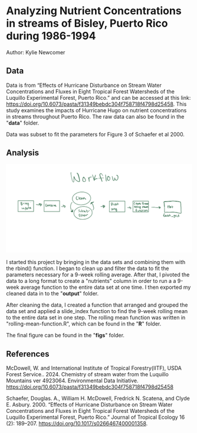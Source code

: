 # Analyzing Nutrient Concentrations in streams of Bisley, Puerto Rico during 1986-1994

Author: Kylie Newcomer

## Data

Data is from “Effects of Hurricane Disturbance on Stream Water Concentrations and Fluxes in Eight Tropical Forest Watersheds of the Luquillo Experimental Forest, Puerto Rico.” and can be accessed at this link: https://doi.org/10.6073/pasta/f31349bebdc304f758718f4798d25458. This study examines the impacts of Hurricane Hugo on nutrient concentrations in streams throughout Puerto Rico. The raw data can also be found in the "**data**" folder. 

Data was subset to fit the parameters for Figure 3 of Schaefer et al 2000. 

## Analysis

![](images/IMG_0379.jpg)

I started this project by bringing in the data sets and combining them with the rbind() function. I began to clean up and filter the data to fit the parameters necessary for a 9-week rolling average. After that, I pivoted the data to a long format to create a "nutrients" column in order to run a a 9-week average function to the entire data set at one time. I then exported my cleaned data in to the "**output**" folder.

After cleaning the data, I created a function that arranged and grouped the data set and applied a slide_index function to find the 9-week rolling mean to the entire data set in one step. The rolling mean function was written in "rolling-mean-function.R", which can be found in the "**R**" folder.

The final figure can be found in the "**figs**" folder. 

## References

McDowell, W. and International Institute of Tropical Forestry(IITF), USDA Forest Service.. 2024. Chemistry of stream water from the Luquillo Mountains ver 4923064. Environmental Data Initiative. <https://doi.org/10.6073/pasta/f31349bebdc304f758718f4798d25458>

Schaefer, Douglas. A., William H. McDowell, Fredrick N. Scatena, and Clyde E. Asbury. 2000. “Effects of Hurricane Disturbance on Stream Water Concentrations and Fluxes in Eight Tropical Forest Watersheds of the Luquillo Experimental Forest, Puerto Rico.” Journal of Tropical Ecology 16 (2): 189–207. <https://doi.org/10.1017/s0266467400001358>.
